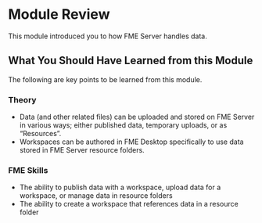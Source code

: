 # Module Review

This module introduced you to how FME Server handles data.

## What You Should Have Learned from this Module ##

The following are key points to be learned from this module.

### Theory ###

- Data (and other related files) can be uploaded and stored on FME Server in various ways; either published data, temporary uploads, or as “Resources”.
- Workspaces can be authored in FME Desktop specifically to use data stored in FME Server resource folders.


### FME Skills ###

- The ability to publish data with a workspace, upload data for a workspace, or manage data in resource folders
- The ability to create a workspace that references data in a resource folder
